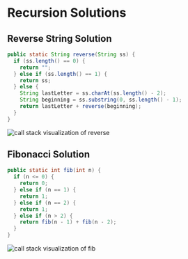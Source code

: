 # Recursion Solutions

## Reverse String Solution
```java
public static String reverse(String ss) {
  if (ss.length() == 0) {
    return "";
  } else if (ss.length() == 1) {
    return ss;
  } else {
    String lastLetter = ss.charAt(ss.length() - 2);
    String beginning = ss.substring(0, ss.length() - 1);
    return lastLetter + reverse(beginning);
  }
}
```

![call stack visualization of reverse](screenshots/call-stack-reverse.png)

## Fibonacci Solution
```java
public static int fib(int n) {
  if (n <= 0) {
    return 0;
  } else if (n == 1) {
    return 1;
  } else if (n == 2) {
    return 1;
  } else if (n > 2) {
    return fib(n - 1) + fib(n - 2);
  }
}
```

![call stack visualization of fib](screenshots/call-stack-fibonacci.png)
